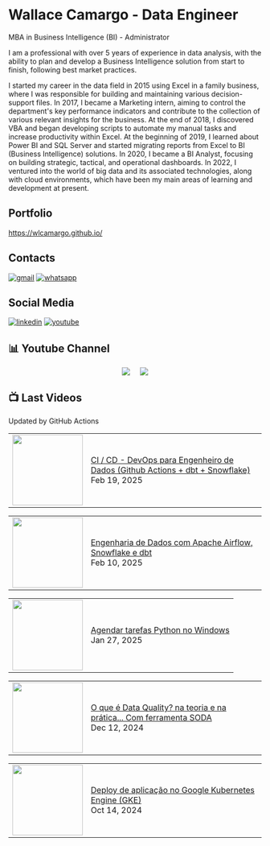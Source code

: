 # Wallace Camargo - Data Engineer

MBA in Business Intelligence (BI) - Administrator

I am a professional with over 5 years of experience in data analysis, with the ability to plan and develop a Business Intelligence solution from start to finish, following best market practices.

I started my career in the data field in 2015 using Excel in a family business, where I was responsible for building and maintaining various decision-support files. In 2017, I became a Marketing intern, aiming to control the department's key performance indicators and contribute to the collection of various relevant insights for the business. At the end of 2018, I discovered VBA and began developing scripts to automate my manual tasks and increase productivity within Excel. At the beginning of 2019, I learned about Power BI and SQL Server and started migrating reports from Excel to BI (Business Intelligence) solutions. In 2020, I became a BI Analyst, focusing on building strategic, tactical, and operational dashboards. In 2022, I ventured into the world of big data and its associated technologies, along with cloud environments, which have been my main areas of learning and development at present.

## Portfolio
https://wlcamargo.github.io/

## Contacts
[![gmail](https://img.shields.io/badge/Gmail-D14836?style=for-the-badge&logo=gmail&logoColor=white)](mailto:wallacecpdg@gmail.com?subject=registerProtocolHandler()%20FTW!&body=Check%20out%20what%20I%20learned%20at%20http%3A%2F%2Fupdates.html5rocks.com%2F2012%2F02%2FGetting-Gmail-to-handle-all-mailto-links-with-registerProtocolHandler%0A%0APlus%2C%20flawless%20handling%20of%20the%20subject%20and%20body%20parameters.%20Bonus%20from%20RFC%202368!)
[![whatsapp](https://img.shields.io/badge/WhatsApp-25D366?style=for-the-badge&logo=whatsapp&logoColor=white)](https://web.whatsapp.com/send?phone=+351926802230)

## Social Media
[![linkedin](https://img.shields.io/badge/LinkedIn-0077B5?style=for-the-badge&logo=linkedin&logoColor=white)](https://www.linkedin.com/in/wallace-camargo-35b615171/)
[![youtube](https://img.shields.io/badge/YouTube-FF0000?style=for-the-badge&logo=youtube&logoColor=white)](https://www.youtube.com/channel/UCK0B4IoF57JoiVVVeEcN8-A/videos)

## 📊 Youtube Channel 

<div style="display: flex; justify-content: center;">
  <div style="margin-right: 10px;">
    <a href="http://youtube.com/@wallacecamargo1043?sub_confirmation=1">
      <img src="https://img.shields.io/youtube/channel/subscribers/UCK0B4IoF57JoiVVVeEcN8-A" />
    </a>
  </div>

  <div style="margin-left: 10px;">
    <a href="http://youtube.com/@wallacecamargo1043?sub_confirmation=1">
      <img src="https://img.shields.io/youtube/channel/views/UCK0B4IoF57JoiVVVeEcN8-A" />
    </a>
  </div>
</div>


## 📺 Last Videos

Updated by GitHub Actions

<!-- YOUTUBE:START --><table><tr><td><a href="https://www.youtube.com/watch?v=frqwfqmhorU"><img width="140px" src="https://i.ytimg.com/vi/frqwfqmhorU/mqdefault.jpg"></a></td>
<td><a href="https://www.youtube.com/watch?v=frqwfqmhorU">CI / CD - DevOps para Engenheiro de Dados &lpar;Github Actions + dbt + Snowflake&rpar;</a><br/>Feb 19, 2025</td></tr></table>
<table><tr><td><a href="https://www.youtube.com/watch?v=mBrk5hvqc84"><img width="140px" src="https://i.ytimg.com/vi/mBrk5hvqc84/mqdefault.jpg"></a></td>
<td><a href="https://www.youtube.com/watch?v=mBrk5hvqc84">Engenharia de Dados com Apache Airflow, Snowflake e dbt</a><br/>Feb 10, 2025</td></tr></table>
<table><tr><td><a href="https://www.youtube.com/watch?v=DQ381pccsFM"><img width="140px" src="https://i.ytimg.com/vi/DQ381pccsFM/mqdefault.jpg"></a></td>
<td><a href="https://www.youtube.com/watch?v=DQ381pccsFM">Agendar tarefas Python no Windows</a><br/>Jan 27, 2025</td></tr></table>
<table><tr><td><a href="https://www.youtube.com/watch?v=F2HFRKKdyz4"><img width="140px" src="https://i.ytimg.com/vi/F2HFRKKdyz4/mqdefault.jpg"></a></td>
<td><a href="https://www.youtube.com/watch?v=F2HFRKKdyz4">O que é Data Quality? na teoria e na prática... Com ferramenta SODA</a><br/>Dec 12, 2024</td></tr></table>
<table><tr><td><a href="https://www.youtube.com/watch?v=0wIw3qdtZ3Q"><img width="140px" src="https://i.ytimg.com/vi/0wIw3qdtZ3Q/mqdefault.jpg"></a></td>
<td><a href="https://www.youtube.com/watch?v=0wIw3qdtZ3Q">Deploy de aplicação no Google Kubernetes Engine &lpar;GKE&rpar;</a><br/>Oct 14, 2024</td></tr></table>
<!-- YOUTUBE:END -->








